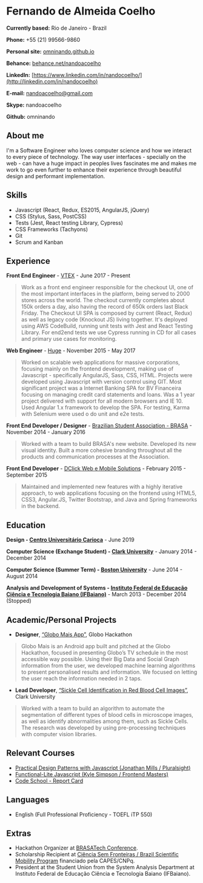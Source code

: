 # Fernando de Almeida Coelho

**Currently based:** Rio de Janeiro - Brazil

**Phone:** +55 (21) 99566-9860

**Personal site:** [omninando.github.io](http://omninando.github.io)

**Behance:** [behance.net/nandoacoelho](http://behance.net/nandoacoelho)

**LinkedIn:** [https://www.linkedin.com/in/nandocoelho/](http://linkedin.com/in/nandocoelho)

**E-mail:** nandoacoelho@gmail.com

**Skype:** nandoacoelho

**Github:** omninando

## About me

I'm a Software Engineer who loves computer science and how we interact to every piece of technology. The way user interfaces - specially on the web - can have a huge impact in peoples lives fascinates me and makes me work to go even further to enhance their experience through beautiful design and performant implementation.

## Skills

* Javascript (React, Redux, ES2015, AngularJS, jQuery)
* CSS (Stylus, Sass, PostCSS)
* Tests (Jest, React testing Library, Cypress)
* CSS Frameworks (Tachyons)
* Git
* Scrum and Kanban

## Experience

**Front End Engineer** - [VTEX](https://www.vtex.com/) - June 2017 - Present

> Work as a front end engineer responsible for the checkout UI, one of the most important interfaces in the platform, being served to 2000 stores across the world. The checkout currently completes about 150k orders a day, also having the record of 650k orders last Black Friday. The Checkout UI SPA is composed by current (React, Redux) as well as legacy code (Knockout JS) living together. It's deployed using AWS CodeBuild, running unit tests with Jest and React Testing Library. For end2end tests we use Cypress running in CD for all cases and primary use cases for monitoring.

**Web Engineer** - [Huge](http://hugeinc.com) - November 2015 - May 2017

> Worked on scalable web applications for massive corporations, focusing mainly on the  frontend development, making use of Javascript - specifically AngularJS, Sass, CSS, HTML. Projects were developed using Javascript with version control using GIT.
> Most significant project was a Internet Banking SPA for BV Financeira focusing on managing credit card statements and loans. Was a 1 year project delivered with support for all modern browsers and IE 10. Used Angular 1.x framework to develop the SPA. For testing, Karma with Selenium were used o do unit and e2e tests.

**Front End Developer / Designer** - [Brazilian Student Association - BRASA](https://www.gobrasa.org/) - November 2014 - January 2016

> Worked with a team to build BRASA's new website. Developed its new visual identity. Built a more cohesive branding throughout all the products and communication processes at the Association.

**Front End Developer** - [DClick Web e Mobile Solutions](http://dclick.com.br) - February 2015 - September 2015

> Maintained and implemented new features with a highly iterative approach, to web applications focusing on the frontend using HTML5, CSS3, Angular.JS, Twitter Bootstrap, and Java and Spring frameworks in the backend.

## Education

**Design - [Centro Universitário Carioca](http://unicarioca.edu.br)** - June 2019

**Computer Science (Exchange Student) - [Clark University](http://clarku.edu)** - January 2014 - December 2014

**Computer Science (Summer Term) - [Boston University](http://bu.edu)** - June 2014 - August 2014

**Analysis and Development of Systems - [Instituto Federal de Educação Ciência e Tecnologia Baiano (IFBaiano)](http://ifbaiano.edu.br/portal/)** - March 2013 - December 2014 (Stopped)

## Academic/Personal Projects

* **Designer**, [“Globo Mais App”](https://www.behance.net/gallery/29591179/Globo-Mais-App), Globo Hackathon

> Globo Mais is an Android app built and pitched at the Globo Hackathon, focused in presenting Globo’s TV schedule in the most accessible way possible. Using their Big Data and Social Graph information from the user, we developed machine learning algorithms to present personalised results and information. We focused on letting the user reach the information needed in 2 taps.

* **Lead Developer**, [“Sickle Cell Identification in Red Blood Cell Images”](http://cs.clarku.edu/~fdealmeidacoelho/FinalProject/), Clark University

> Worked with a team to build an algorithm to automate the segmentation of different types of blood cells in microscope images, as well as identify abnormalities among them, such as Sickle Cells. The research was developed by using pre-processing techniques with computer vision libraries.

## Relevant Courses

* [Practical Design Patterns with Javascript (Jonathan Mills / Pluralsight)](https://www.pluralsight.com/courses/javascript-practical-design-patterns)
* [Functional-Lite Javascript (Kyle Simpson / Frontend Masters)](https://frontendmasters.com/courses/functional-js-lite/)
* [Code School - Report Card](https://www.codeschool.com/users/2067099)

## Languages

* English (Full Professional Proficiency - TOEFL iTP 550)

## Extras

* Hackathon Organizer at [BRASATech Conference](http://brasatech.org/).
* Scholarship Recipient at [Ciência Sem Fronteiras / Brazil Scientific Mobility Program](http://www.cienciasemfronteiras.gov.br/) financiado pela CAPES/CNPq.
* President at the Student Union from the System Analysis Department at Instituto Federal de Educação Ciência e Tecnologia Baiano (IFBaiano).
